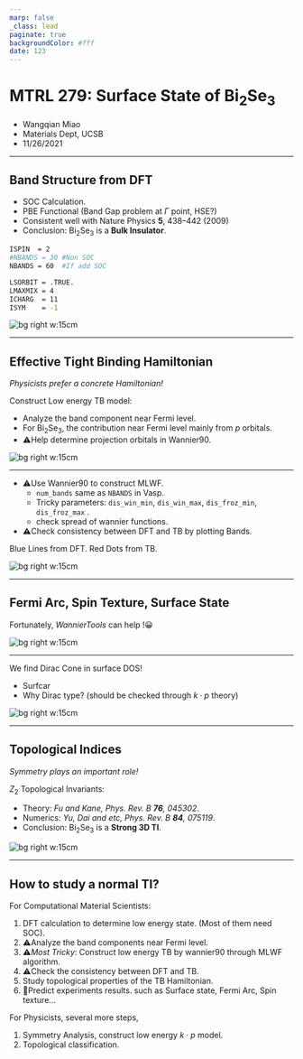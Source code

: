 ```yaml
---
marp: false
_class: lead
paginate: true
backgroundColor: #fff
date: 123
---
```


# MTRL 279: Surface State of Bi$_2$Se$_3$
- Wangqian Miao
- Materials Dept, UCSB
- 11/26/2021

---

## Band Structure from DFT

- SOC Calculation.
- PBE Functional (Band Gap problem at $\Gamma$ point, HSE?)
- Consistent well with Nature Physics **5**, 438–442 (2009)
- Conclusion: Bi$_2$Se$_3$ is a **Bulk Insulator**.

```bash
ISPIN  = 2
#NBANDS = 30 #Non SOC
NBANDS = 60  #If add SOC

LSORBIT = .TRUE.
LMAXMIX = 4
ICHARG  = 11
ISYM    = -1 
```
![bg right w:15cm](band_dft.png)



---


## Effective Tight Binding Hamiltonian

*Physicists prefer a concrete Hamiltonian!*

Construct Low energy TB model:
- Analyze the band component near Fermi level.
- For Bi$_2$Se$_3$, the contribution near
Fermi level mainly from $p$ orbitals.
- ⚠️Help determine projection orbitals in Wannier90.



![bg right w:15cm](pdos.png)

---
- ⚠️Use Wannier90 to construct MLWF.
  - `num_bands` same as `NBANDS` in Vasp.
  - Tricky parameters: `dis_win_min`,  `dis_win_max`,  `dis_froz_min`, `dis_froz_max` .
  - check spread of wannier functions.
- ⚠️Check consistency between DFT and TB by plotting Bands.

Blue Lines from DFT. Red Dots from TB.


![bg right w:15cm](band.png)

---

## Fermi Arc, Spin Texture, Surface State

Fortunately, *WannierTools* can help !😀

![bg right w:15cm](arcspin.png)

---

We find Dirac Cone in surface DOS! 
- Surfcar
- Why Dirac type? (should be checked through $k \cdot p$ theory)

![bg right w:15cm](surfdos_l.png)

---
## Topological Indices
*Symmetry plays an important role!*

$Z_2$ Topological Invariants:

- Theory: *Fu and Kane, Phys. Rev. B **76**, 045302*.
- Numerics: *Yu, Dai and etc, Phys. Rev. B **84**, 075119*.
- Conclusion: Bi$_2$Se$_3$ is a **Strong 3D TI**.


![bg right w:15cm](topo_index.png)

---

## How to study a normal TI?



For Computational Material Scientists:
1. DFT calculation to determine low energy state. (Most of them need SOC). 
2. ⚠️Analyze the band components near Fermi level.
3. ⚠️*Most Tricky*: Construct low energy TB by wannier90 through MLWF algorithm. 
4. ⚠️Check the consistency between DFT and TB.
5. Study topological properties of the TB Hamiltonian.
6. 🎈Predict experiments results. such as Surface state, Fermi Arc, Spin texture...

For Physicists, several more steps,
1. Symmetry Analysis, construct low energy $k \cdot p$ model.
2. Topological classification.


